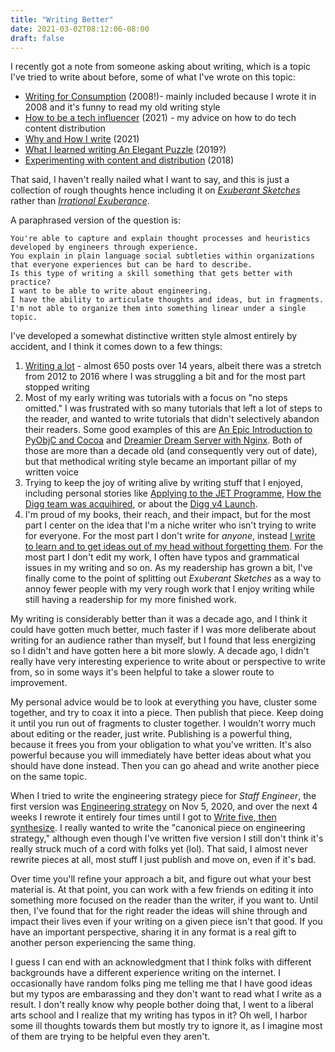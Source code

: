 ```yaml
---
title: "Writing Better"
date: 2021-03-02T08:12:06-08:00
draft: false
---
```


I recently got a note from someone asking about writing,
which is a topic I've tried to write about before, 
some of what I've wrote on this topic:

* [Writing for Consumption](https://lethain.com/writing-for-consumption/) (2008!)- mainly included because I wrote it in 2008 and it's funny to read my old writing style
* [How to be a tech influencer](https://lethain.com/tech-influencer/) (2021) - my advice on how to do tech content distribution
* [Why and How I write](/posts/why-write/) (2021)
* [What I learned writing An Elegant Puzzle](https://lethain.com/learned-writing-book/) (2019?)
* [Experimenting with content and distribution](https://lethain.com/experimenting-with-content-and-distribution/) (2018)

That said, I haven't really nailed what I want to say, and this is just a collection of rough thoughts
hence including it on *[Exuberant Sketches](/)* rather than *[Irrational Exuberance](https://lethain.com/)*.

A paraphrased version of the question is:

    You're able to capture and explain thought processes and heuristics developed by engineers through experience.
    You explain in plain language social subtleties within organizations that everyone experiences but can be hard to describe.
    Is this type of writing a skill something that gets better with practice?
    I want to be able to write about engineering.
    I have the ability to articulate thoughts and ideas, but in fragments.
    I'm not able to organize them into something linear under a single topic.

I've developed a somewhat distinctive written style almost entirely by accident,
and I think it comes down to a few things:

1. [Writing a lot](https://lethain.com/experimenting-with-content-and-distribution/) - almost 650 posts over 14 years, albeit there was a stretch from 2012 to 2016 where I was struggling a bit and for the most part stopped writing
2. Most of my early writing was tutorials with a focus on "no steps omitted." I was frustrated with so many tutorials that left a lot of steps to the reader, and wanted to write tutorials that didn't selectively abandon their readers. Some good examples of this are [An Epic Introduction to PyObjC and Cocoa](https://lethain.com/an-epic-introduction-to-pyobjc-and-cocoa/) and [Dreamier Dream Server with Nginx](https://lethain.com/dreamier-dream-server-nginx/). Both of those are more than a decade old (and consequently very out of date), but that methodical writing style became an important pillar of my written voice
3. Trying to keep the joy of writing alive by writing stuff that I enjoyed, including personal stories like [Applying to the JET Programme](https://lethain.com/applying-jet-programme/),
[How the Digg team was acquihired](https://lethain.com/digg-acquihire/), or about the [Digg v4 Launch](https://lethain.com/digg-v4/).
4. I'm proud of my books, their reach, and their impact, but for the most part I center on the idea that I'm a niche writer who isn't trying to write for everyone. For the most part I don't write for *anyone*, instead [I write to learn and to get ideas out of my head without forgetting them](https://lethain.com/exuberant-sketches/). For the most part I don't edit my work, I often have typos and grammatical issues in my writing and so on. As my readership has grown a bit, I've finally come to the point of splitting out *Exuberant Sketches* as a way to annoy fewer people with my very rough work that I enjoy writing while still having a readership for my more finished work.

My writing is considerably better than it was a decade ago, and I think it could have gotten much better, much faster if I
was more deliberate about writing for an audience rather than myself, but I found that less energizing so I didn't and have gotten
here a bit more slowly. A decade ago, I didn't really have very interesting experience to write about or perspective to write from,
so in some ways it's been helpful to take a slower route to improvement.

My personal advice would be to look at everything you have, cluster some together, and try to coax it into a piece.
Then publish that piece. Keep doing it until you run out of fragments to cluster together. I wouldn't worry much about editing
or the reader, just write. Publishing is a powerful thing, because it frees you from your obligation to what you've written.
It's also powerful because you will immediately have better ideas about what you should have done instead.
Then you can go ahead and write another piece on the same topic.

When I tried to write the engineering strategy piece for *Staff Engineer*, the first version was [Engineering strategy](https://lethain.com/engineering-strategy/)
on Nov 5, 2020, and over the next 4 weeks I rewrote it entirely four times until I got to
[Write five, then synthesize](https://lethain.com/good-engineering-strategy-is-boring/).
I really wanted to write the "canonical piece on engineering strategy," although even though I've written five version I still don't think
it's really struck much of a cord with folks yet (lol). That said, I almost never rewrite pieces at all,
most stuff I just publish and move on, even if it's bad.

Over time you'll refine your approach a bit, and figure out what your best material is.
At that point, you can work with a few friends on editing it into something more focused on the reader
than the writer, if you want to. Until then, I've found that for the right reader the ideas will shine through
and impact their lives even if your writing on a given piece isn't that good.
If you have an important perspective, sharing it in any format is a real gift to another person experiencing
the same thing.

I guess I can end with an acknowledgment that I think folks with different backgrounds have a different experience
writing on the internet. I occasionally have random folks ping me telling me that I have good ideas but my typos
are embarassing and they don't want to read what I write as a result. I don't really know why people bother doing that,
I went to a liberal arts school and I realize that my writing has typos in it? Oh well, I harbor some ill thoughts towards
them but mostly try to ignore it, as I imagine most of them are trying to be helpful even they aren't.

